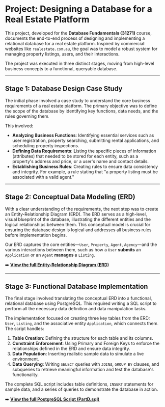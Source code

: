 # Project: Designing a Database for a Real Estate Platform

This project, developed for the **Database Fundamentals (31271)** course, documents the end-to-end process of designing and implementing a relational database for a real estate platform. Inspired by commercial websites like `realestate.com.au`, the goal was to model a robust system for managing property listings, users, and their interactions.

The project was executed in three distinct stages, moving from high-level business concepts to a functional, queryable database.

---

## Stage 1: Database Design Case Study

The initial phase involved a case study to understand the core business requirements of a real estate platform. The primary objective was to define the scope of the database by identifying key functions, data needs, and the rules governing them.

This involved:
*   **Analyzing Business Functions**: Identifying essential services such as user registration, property searching, submitting rental applications, and scheduling property inspections.
*   **Defining Data Requirements**: Listing the specific pieces of information (attributes) that needed to be stored for each entity, such as a property's address and price, or a user's name and contact details.
*   **Establishing Business Rules**: Creating rules to ensure data consistency and integrity. For example, a rule stating that "a property listing must be associated with a valid agent."

---

## Stage 2: Conceptual Data Modeling (ERD)

With a clear understanding of the requirements, the next step was to create an Entity-Relationship Diagram (ERD). The ERD serves as a high-level, visual blueprint of the database, illustrating the different entities and the logical relationships between them. This conceptual model is crucial for ensuring the database design is logical and addresses all business rules before implementation begins.

Our ERD captures the core entities—`User`, `Property`, `Agent`, `Agency`—and the various interactions between them, such as how a `User` **submits** an `Application` or an `Agent` **manages** a `Listing`.

➡️ **[View the full Entity-Relationship Diagram (ERD)](./erd.png)**

---

## Stage 3: Functional Database Implementation

The final stage involved translating the conceptual ERD into a functional, relational database using PostgreSQL. This required writing a SQL script to perform all the necessary data definition and data manipulation tasks.

The implementation focused on creating three key tables from the ERD: `User`, `Listing`, and the associative entity `Application`, which connects them. The script handles:
1.  **Table Creation**: Defining the structure for each table and its columns.
2.  **Constraint Enforcement**: Using Primary and Foreign Keys to enforce the relationships defined in the ERD and ensure data integrity.
3.  **Data Population**: Inserting realistic sample data to simulate a live environment.
4.  **Data Querying**: Writing `SELECT` queries with `JOIN`s, `GROUP BY` clauses, and subqueries to retrieve meaningful information and test the database's functionality.

The complete SQL script includes table definitions, `INSERT` statements for sample data, and a series of queries to demonstrate the database in action.

➡️ **[View the full PostgreSQL Script (PartD.sql)](./PartD.sql)**
